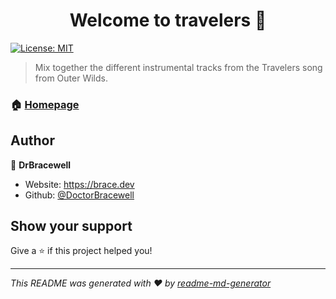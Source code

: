 <h1 align="center">Welcome to travelers 👋</h1>
<p>
  <a href="#" target="_blank">
    <img alt="License: MIT" src="https://img.shields.io/github/license/DoctorBracewell/travelers?style=for-the-badge" />
  </a>
</p>

> Mix together the different instrumental tracks from the Travelers song from Outer Wilds.

### 🏠 [Homepage](https://brace.dev/travelers)

## Author

👤 **DrBracewell**

- Website: https://brace.dev
- Github: [@DoctorBracewell](https://github.com/DoctorBracewell)

## Show your support

Give a ⭐️ if this project helped you!

---

_This README was generated with ❤️ by [readme-md-generator](https://github.com/kefranabg/readme-md-generator)_
